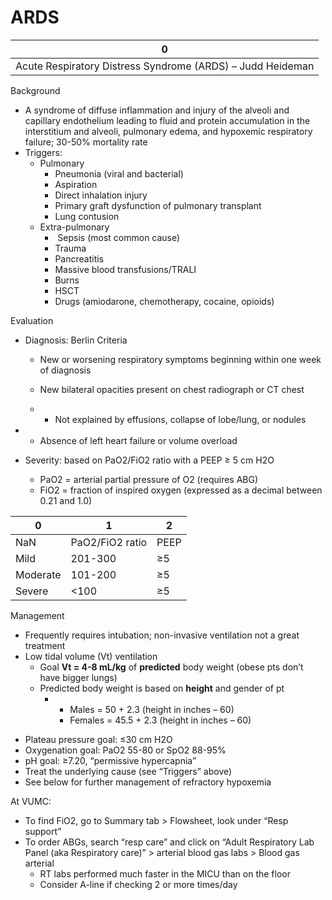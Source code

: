# ARDS
 
| 0                                                          |
|------------------------------------------------------------|
| Acute Respiratory Distress Syndrome (ARDS) – Judd Heideman |

Background

-   A syndrome of diffuse inflammation and injury of the alveoli and
    capillary endothelium leading to fluid and protein accumulation in
    the interstitium and alveoli, pulmonary edema, and hypoxemic
    respiratory failure; 30-50% mortality rate
-   Triggers:
    -   Pulmonary
        -   Pneumonia (viral and bacterial)
        -   Aspiration
        -   Direct inhalation injury
        -   Primary graft dysfunction of pulmonary transplant
        -   Lung contusion
    -   Extra-pulmonary
        -   ​​​​​
            Sepsis (most common cause)
        -   Trauma
        -   Pancreatitis
        -   Massive blood transfusions/TRALI
        -   Burns
        -   HSCT
        -   Drugs (amiodarone, chemotherapy, cocaine, opioids)

Evaluation

-   Diagnosis: Berlin Criteria
    -   New or worsening respiratory symptoms beginning within one week
        of diagnosis

    -   New bilateral opacities present on chest radiograph or CT chest

    -   -   Not explained by effusions, collapse of lobe/lung, or
            nodules

-   -   Absence of left heart failure or volume overload

-   Severity: based on PaO2/FiO2 ratio with a PEEP ≥ 5 cm H2O
    -   PaO2 = arterial partial pressure of O2 (requires ABG)
    -   FiO2 = fraction of inspired oxygen (expressed as a decimal
        between 0.21 and 1.0)

| 0        | 1               | 2    |
|----------|-----------------|------|
| NaN      | PaO2/FiO2 ratio | PEEP |
| Mild     | 201-300         | ≥5   |
| Moderate | 101-200         | ≥5   |
| Severe   | \<100           | ≥5   |

Management

-   Frequently requires intubation; non-invasive ventilation not a great
    treatment
-   Low tidal volume (Vt) ventilation
    -   Goal **Vt = 4-8 mL/kg** of **predicted** body weight (obese pts
        don’t have bigger lungs)
    -   Predicted body weight is based on **height** and gender of pt
        -   -   Males = 50 + 2.3 (height in inches – 60)
            -   Females = 45.5 + 2.3 (height in inches – 60)

<!-- -->

-   Plateau pressure goal: ≤30 cm H2O
-   Oxygenation goal: PaO2 55-80 or SpO2 88-95%
-   pH goal: ≥7.20, “permissive hypercapnia”
-   Treat the underlying cause (see “Triggers” above)
-   See below for further management of refractory hypoxemia

At VUMC:

-   To find FiO2, go to Summary tab > Flowsheet, look under “Resp
    support”
-   To order ABGs, search “resp care” and click on “Adult Respiratory
    Lab Panel (aka Respiratory care)” > arterial blood gas labs > Blood
    gas arterial
    -   RT labs performed much faster in the MICU than on the floor
    -   Consider A-line if checking 2 or more times/day

